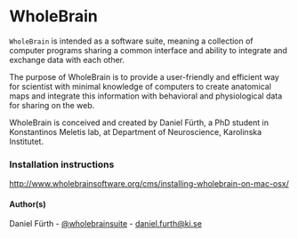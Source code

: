WholeBrain
=========

`WholeBrain` is intended as a software suite, meaning a collection of computer programs sharing a common interface and ability to integrate and exchange data with each other.

The purpose of WholeBrain is to provide a user-friendly and efficient way for scientist with minimal knowledge of computers to create anatomical maps and integrate this information with behavioral and physiological data for sharing on the web.

WholeBrain is conceived and created by Daniel Fürth, a PhD student in Konstantinos Meletis lab, at Department of Neuroscience, Karolinska Institutet.


### Installation instructions

http://www.wholebrainsoftware.org/cms/installing-wholebrain-on-mac-osx/

#### Author(s)

Daniel Fürth - [@wholebrainsuite](https://twitter.com/wholebrainsuite) - <daniel.furth@ki.se>



